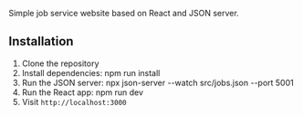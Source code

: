 Simple job service website based on React and JSON server.

## Installation
1. Clone the repository
2. Install dependencies: 
npm run install
3. Run the JSON server: 
npx json-server --watch src/jobs.json --port 5001
4. Run the React app: 
npm run dev
5. Visit `http://localhost:3000`
